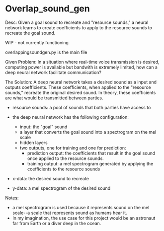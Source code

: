 # Overlap_sound_gen
Desc: Given a goal sound to recreate and "resource sounds," a neural network learns to create coefficients to apply to the resource sounds to recreate the goal sound.

WIP - not currently functioning

overlappingsoundgen.py is the main file

Given Problem:
In a situation where real-time voice transmission is desired, computing power is available but bandwith is extremely limited, how can a deep neural network facilitate communication?
  
The Solution:
A deep neural network takes a desired sound as a input and outputs coefficients. These coefficients, when applied to the "resource sounds," recreate the original desired sound. In theory, these coefficients are what would be transmitted between parties.
  - resource sounds: a pool of sounds that both parties have access to
  - the deep neural network has the following configuration:
      - input: the "goal" sound
      - a layer that converts the goal sound into a spectrogram on the mel scale
      - hidden layers
      - two outputs, one for training and one for prediction:
          - prediction output: the coefficients that result in the goal sound once applied to the resource sounds. 
          - training output: a mel spectrogram generated by applying the coefficients to the resource sounds
          
  - x-data: the desired sound to recreate
  - y-data: a mel spectrogram of the desired sound


Notes:
  - a mel spectrogram is used because it represents sound on the mel scale--a scale that represents sound as humans hear it.
  - In my imagination, the use case for this project would be an astronaut far from Earth or a diver deep in the ocean.

